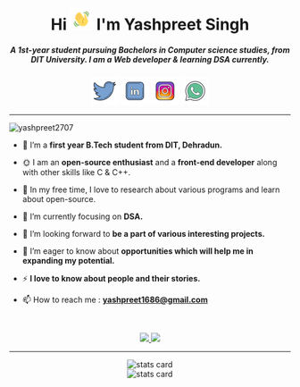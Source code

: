 <h1 align="center">
         Hi 
         <img src="./assets/wave.gif" alt="Waving hand animated gif" height="40" width="40"/>
         I'm Yashpreet Singh
</h1>
<h5 align="center">
A 1st-year student pursuing Bachelors in Computer science studies, from DIT University. I am a Web developer & learning DSA currently.
</h5>


<p align="center">
         <a href="https://twitter.com/yashpreet2707/" target="_blank"> <img src="./assets/twitter.png" alt="twitter" width="50px"></a>
         <a href="https://linkedin.com/in/yashpreet2707/" target="_blank"> <img src="./assets/linkedin.png" alt="twitter" width="50px"></a>
         <a href="https://instagram.com/yashpreet_2707/" target="_blank"> <img src="./assets/instagram.png" alt="twitter" width="50px"></a>
         <a href="https://wa.me/+919050833611/" target="_blank"> <img src="./assets/whatsapp.png" alt="twitter" width="50px"></a>
</p>

<hr>
<p align="left"> 
         <img src="https://komarev.com/ghpvc/?username=yashpreet2707&label=Profile%20views&color=0e75b6&style=flat" alt="yashpreet2707" /> 
</p>
         
- 🔭 I’m a **first year B.Tech student from DIT, Dehradun.**
  
- 🌞 I am an **open-source enthusiast** and a **front-end developer** along with other skills like C & C++.

- 📙 In my free time, I love to research about various programs and learn about open-source.

- 🌱 I’m currently focusing on **DSA.**

- 👯 I’m looking forward to **be a part of various interesting projects.**

- 🤝 I’m eager to know about **opportunities which will help me in expanding my potential.**

- ⚡ **I love to know about people and their stories.**

- 📫 How to reach me : **yashpreet1686@gmail.com**

<br>

<!-- <h2>Tech Stack : </h2>     -->

<!-- <p align="center">
         <img src="./assets/skills/git.png/" width="50px">
         <img src="https://cdn.iconscout.com/icon/free/png-512/free-github-159-721954.png?f=avif&w=512" width="50px">
         <img src="./assets/skills/python.png/" width="50px">
         <img src="./assets/skills/c.png/" width="50px">
         <img src="./assets/skills/cpp.png/" width="50px">
         <img src="./assets/skills/html.png/" width="50px">
         <img src="./assets/skills/css.png/" width="50px">
         <img src="./assets/skills/js.png/" width="50px">
         <img src="./assets/skills/jquery.png/" width="50px">
         <img src="./assets/skills/bootstrap.png/" width="50px">
         <img src="./assets/skills/vs code.png/" width="50px">
         <img src="./assets/skills/netlify.png/" width="50px">
         <img src="./assets/skills/team work.png/" width="50px"> 
</p> -->

<p align="center">

  <a href="https://skillicons.dev">
<!--     <img src="https://skillicons.dev/icons?i=git,github,python,c,cpp,html,css,js,jquery,bootstrap,vscode,netlify" /> -->
    <img src="https://skillicons.dev/icons?i=git,github,python,c,cpp,html,css,js" />
    <img src="https://skillicons.dev/icons?i=jquery,bootstrap,vscode,netlify" />
  </a>
         
</p>

<hr>

<p align="center">
         <img alt="stats card" height="200px" width="400px" src="https://github-readme-streak-stats.herokuapp.com/?user=yashpreet2707&theme=radical">
         <br>
         <img alt="stats card" height="250px" width="600px" src="https://github-readme-stats.vercel.app/api/top-langs/?username=yashpreet2707&theme=radical&show_icons=true">
</p>
